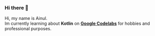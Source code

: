 ### Hi there 👋

Hi, my name is Ainul.
<br />
Im currently learning about **Kotlin** on <b>[Google Codelabs](https://codelabs.developers.google.com/android-kotlin-fundamentals/)</b> for hobbies and professional purposes.

<!--
**ai-null/ai-null** is a ✨ _special_ ✨ repository because its `README.md` (this file) appears on your GitHub profile.

Here are some ideas to get you started:

- 🔭 I’m currently working on ...
- 🌱 I’m currently learning ...
- 👯 I’m looking to collaborate on ...
- 🤔 I’m looking for help with ...
- 💬 Ask me about ...
- 📫 How to reach me: ...
- 😄 Pronouns: ...
- ⚡ Fun fact: ...
-->
